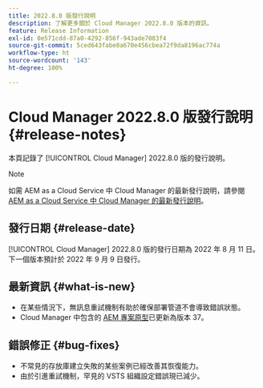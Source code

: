 ```yaml
---
title: 2022.8.0 版發行說明
description: 了解更多關於 Cloud Manager 2022.8.0 版本的資訊。
feature: Release Information
exl-id: 0e571cdd-87a0-4292-856f-943ade7083f4
source-git-commit: 5ced643fabe0a670e456cbea72f9da8196ac774a
workflow-type: ht
source-wordcount: '143'
ht-degree: 100%

---
```


# Cloud Manager 2022.8.0 版發行說明 {#release-notes}

本頁記錄了 [!UICONTROL Cloud Manager] 2022.8.0 版的發行說明。

>[!NOTE]
>
>如需 AEM as a Cloud Service 中 Cloud Manager 的最新發行說明，請參閱 [AEM as a Cloud Service 中 Cloud Manager 的最新發行說明](https://experienceleague.adobe.com/zh-hant/docs/experience-manager-cloud-service/content/release-notes/cloud-manager/current)。

## 發行日期 {#release-date}

[!UICONTROL Cloud Manager] 2022.8.0 版的發行日期為 2022 年 8 月 11 日。下一個版本預計於 2022 年 9 月 9 日發行。

## 最新資訊 {#what-is-new}

* 在某些情況下，無訊息重試機制有助於確保部署管道不會導致錯誤狀態。
* Cloud Manager 中包含的 [AEM 專案原型](https://experienceleague.adobe.com/zh-hant/docs/experience-manager-core-components/using/developing/archetype/overview)已更新為版本 37。

## 錯誤修正 {#bug-fixes}

* 不常見的存放庫建立失敗的某些案例已經改善其恢復能力。
* 由於引進重試機制，罕見的 VSTS 組織設定錯誤現已減少。
